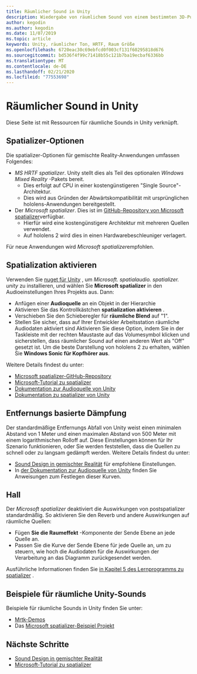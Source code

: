 ```yaml
---
title: Räumlicher Sound in Unity
description: Wiedergabe von räumlichem Sound von einem bestimmten 3D-Punkt in der Unity-Szene.
author: kegodin
ms.author: kegodin
ms.date: 11/07/2019
ms.topic: article
keywords: Unity, räumlicher Ton, HRTF, Raum Größe
ms.openlocfilehash: 6720eac30c69ebfcd0f003cf131f60295818d676
ms.sourcegitcommit: bd536f4f99c71418b55c121b7ba19ecbaf6336bb
ms.translationtype: MT
ms.contentlocale: de-DE
ms.lasthandoff: 02/21/2020
ms.locfileid: "77553698"
---
```

# <a name="spatial-sound-in-unity"></a>Räumlicher Sound in Unity

Diese Seite ist mit Ressourcen für räumliche Sounds in Unity verknüpft.

## <a name="spatializer-options"></a>Spatializer-Optionen
Die spatializer-Optionen für gemischte Reality-Anwendungen umfassen Folgendes:
* *MS HRTF spatializer*. Unity stellt dies als Teil des optionalen *Windows Mixed Reality* -Pakets bereit.
  * Dies erfolgt auf CPU in einer kostengünstigeren "Single Source"-Architektur.
  * Dies wird aus Gründen der Abwärtskompatibilität mit ursprünglichen hololens-Anwendungen bereitgestellt.
* Der *Microsoft spatializer*. Dies ist im [GitHub-Repository von Microsoft spatializer](https://github.com/microsoft/spatialaudio-unity)verfügbar.
  * Hierfür wird eine kostengünstigere Architektur mit mehreren Quellen verwendet.
  * Auf hololens 2 wird dies in einen Hardwarebeschleuniger verlagert.

Für neue Anwendungen wird *Microsoft spatializer*empfohlen.

## <a name="enable-spatialization"></a>Spatialization aktivieren

Verwenden Sie [nuget für Unity](https://github.com/GlitchEnzo/NuGetForUnity/releases/latest) , um _Microsoft. spatialaudio. spatializer. unity_ zu installieren, und wählen Sie **Microsoft spatializer** in den Audioeinstellungen Ihres Projekts aus. Dann:
* Anfügen einer **Audioquelle** an ein Objekt in der Hierarchie
* Aktivieren Sie das Kontrollkästchen **spatialization aktivieren** .
* Verschieben Sie den Schieberegler für **räumliche Blend** auf "1".
* Stellen Sie sicher, dass auf Ihrer Entwickler Arbeitsstation räumliche Audiodaten aktiviert sind Aktivieren Sie diese Option, indem Sie in der Taskleiste mit der rechten Maustaste auf das Volumesymbol klicken und sicherstellen, dass räumlicher Sound auf einen anderen Wert als "Off" gesetzt ist. Um die beste Darstellung von hololens 2 zu erhalten, wählen Sie **Windows Sonic für Kopfhörer aus**.

Weitere Details findest du unter:
* [Microsoft spatializer-GitHub-Repository](https://github.com/microsoft/spatialaudio-unity)
* [Microsoft-Tutorial zu spatializer](unity-spatial-audio-ch1.md)
* [Dokumentation zur Audioquelle von Unity](https://docs.unity3d.com/2019.3/Documentation/Manual/class-AudioSource.html)
* [Dokumentation zu spatializer von Unity](https://docs.unity3d.com/Manual/VRAudioSpatializer.html)

## <a name="distance-based-attenuation"></a>Entfernungs basierte Dämpfung
Der standardmäßige Entfernungs Abfall von Unity weist einen minimalen Abstand von 1 Meter und einen maximalen Abstand von 500 Meter mit einem logarithmischen Rolloff auf. Diese Einstellungen können für Ihr Szenario funktionieren, oder Sie werden feststellen, dass die Quellen zu schnell oder zu langsam gedämpft werden. Weitere Details findest du unter:
* [Sound Design in gemischter Realität](spatial-sound-design.md) für empfohlene Einstellungen.
* In [der Dokumentation zur Audioquelle von Unity](https://docs.unity3d.com/2019.3/Documentation/Manual/class-AudioSource.html) finden Sie Anweisungen zum Festlegen dieser Kurven.

## <a name="reverb"></a>Hall
Der _Microsoft spatializer_ deaktiviert die Auswirkungen von postspatializer standardmäßig. So aktivieren Sie den Reverb und andere Auswirkungen auf räumliche Quellen:
* Fügen **Sie die Raumeffekt** -Komponente der Sende Ebene an jede Quelle an.
* Passen Sie die Kurve der Sende Ebene für jede Quelle an, um zu steuern, wie hoch die Audiodaten für die Auswirkungen der Verarbeitung an das Diagramm zurückgesendet werden.

Ausführliche Informationen finden Sie [in Kapitel 5 des Lernprogramms zu spatializer](unity-spatial-audio-ch5.md) .

## <a name="unity-spatial-sound-examples"></a>Beispiele für räumliche Unity-Sounds
Beispiele für räumliche Sounds in Unity finden Sie unter:
* [Mrtk-Demos](https://github.com/microsoft/MixedRealityToolkit-Unity/tree/mrtk_release/Assets/MixedRealityToolkit.Examples/Demos/Audio)
* Das [Microsoft spatializer-Beispiel Projekt](https://github.com/microsoft/spatialaudio-unity/tree/master/Samples/MicrosoftSpatializerSample)

## <a name="next-steps"></a>Nächste Schritte
* [Sound Design in gemischter Realität](spatial-sound-design.md)
* [Microsoft-Tutorial zu spatializer](unity-spatial-audio-ch1.md)

